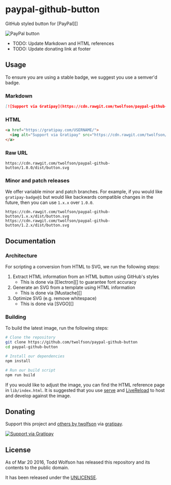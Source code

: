 # paypal-github-button

GitHub styled button for [PayPal][]

![PayPal button](http://rawgit.com/twolfson/paypal-github-button/master/dist/button.svg)

- TODO: Update Markdown and HTML references
- TODO: Update donating link at footer

## Usage
To ensure you are using a stable badge, we suggest you use a semver'd badge.

### Markdown
```md
[![Support via Gratipay](https://cdn.rawgit.com/twolfson/paypal-github-button/1.0.0/dist/button.svg)](https://gratipay.com/USERNAME/)
```

### HTML
```html
<a href="https://gratipay.com/USERNAME/">
  <img alt="Support via Gratipay" src="https://cdn.rawgit.com/twolfson/paypal-github-button/1.0.0/dist/button.svg"/>
</a>
```

### Raw URL
```
https://cdn.rawgit.com/twolfson/paypal-github-button/1.0.0/dist/button.svg
```

### Minor and patch releases
We offer variable minor and patch branches. For example, if you would like `gratipay-badge@1` but would like backwards compatible changes in the future, then you can use `1.x.x` over `1.0.0`.

```
https://cdn.rawgit.com/twolfson/paypal-github-button/1.x.x/dist/button.svg
https://cdn.rawgit.com/twolfson/paypal-github-button/1.2.x/dist/button.svg
```

## Documentation
### Architecture
For scripting a conversion from HTML to SVG, we run the following steps:

1. Extract HTML information from an HTML button using GitHub's styles
    - This is done via [Electron][] to guarantee font accuracy
2. Generate an SVG from a template using HTML information
    - This is done via [Mustache][]
3. Optimize SVG (e.g. remove whitespace)
    - This is done via [SVGO][]

### Building
To build the latest image, run the following steps:

```bash
# Clone the repository
git clone https://github.com/twolfson/paypal-github-button
cd paypal-github-button

# Install our dependencies
npm install

# Run our build script
npm run build
```

If you would like to adjust the image, you can find the HTML reference page in `lib/index.html`. It is suggested that you use [serve][] and [LiveReload][] to host and develop against the image.

[serve]: https://npmjs.org/package/serve
[livereload]: https://github.com/lepture/python-livereload

## Donating
Support this project and [others by twolfson][gratipay-twolfson] via [gratipay][gratipay-twolfson].

[![Support via Gratipay][gratipay]][gratipay-twolfson]

[gratipay]: https://cdn.rawgit.com/twolfson/paypal-github-button/1.0.0/dist/gratipay.png
[gratipay-twolfson]: https://gratipay.com/twolfson/

## License
As of Mar 20 2016, Todd Wolfson has released this repository and its contents to the public domain.

It has been released under the [UNLICENSE][].

[UNLICENSE]: UNLICENSE

